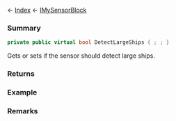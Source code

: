 ← [Index](Api-Index) ← [IMySensorBlock](Sandbox.ModAPI.Ingame.IMySensorBlock)

### Summary

```csharp
private public virtual bool DetectLargeShips { ; ; }
```

Gets or sets if the sensor should detect large ships.

### Returns

### Example

### Remarks


